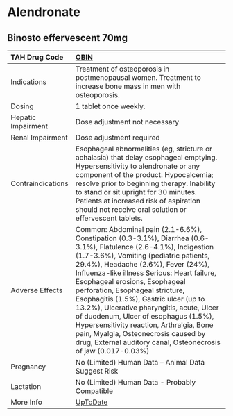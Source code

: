 # Alendronate

## Binosto effervescent 70mg

| TAH Drug Code      | [OBIN](https://www.tahsda.org.tw/drugs/hissearch.php?drug_code=OBIN)                                                                                                                                                                                                                                                                                                                                                                                                                                                                                                                                     |
|:-------------------|:---------------------------------------------------------------------------------------------------------------------------------------------------------------------------------------------------------------------------------------------------------------------------------------------------------------------------------------------------------------------------------------------------------------------------------------------------------------------------------------------------------------------------------------------------------------------------------------------------------|
| Indications        | Treatment of osteoporosis in postmenopausal women. Treatment to increase bone mass in men with osteoporosis.                                                                                                                                                                                                                                                                                                                                                                                                                                                                                             |
| Dosing             | 1 tablet once weekly.                                                                                                                                                                                                                                                                                                                                                                                                                                                                                                                                                                                    |
| Hepatic Impairment | Dose adjustment not necessary                                                                                                                                                                                                                                                                                                                                                                                                                                                                                                                                                                            |
| Renal Impairment   | Dose adjustment required                                                                                                                                                                                                                                                                                                                                                                                                                                                                                                                                                                                 |
| Contraindications  | Esophageal abnormalities (eg, stricture or achalasia) that delay esophageal emptying. Hypersensitivity to alendronate or any component of the product. Hypocalcemia; resolve prior to beginning therapy. Inability to stand or sit upright for 30 minutes. Patients at increased risk of aspiration should not receive oral solution or effervescent tablets.                                                                                                                                                                                                                                            |
| Adverse Effects    | Common: Abdominal pain (2.1-6.6%), Constipation (0.3-3.1%), Diarrhea (0.6-3.1%), Flatulence (2.6-4.1%), Indigestion (1.7-3.6%), Vomiting (pediatric patients, 29.4%), Headache (2.6%), Fever (24%), Influenza-like illness Serious: Heart failure, Esophageal erosions, Esophageal perforation, Esophageal stricture, Esophagitis (1.5%), Gastric ulcer (up to 13.2%), Ulcerative pharyngitis, acute, Ulcer of duodenum, Ulcer of esophagus (1.5%), Hypersensitivity reaction, Arthralgia, Bone pain, Myalgia, Osteonecrosis caused by drug, External auditory canal, Osteonecrosis of jaw (0.017-0.03%) |
| Pregnancy          | No (Limited) Human Data – Animal Data Suggest Risk                                                                                                                                                                                                                                                                                                                                                                                                                                                                                                                                                       |
| Lactation          | No (Limited) Human Data - Probably Compatible                                                                                                                                                                                                                                                                                                                                                                                                                                                                                                                                                            |
| More Info          | [UpToDate](https://www.uptodate.com/contents/alendronate-drug-information)                                                                                                                                                                                                                                                                                                                                                                                                                                                                                                                               |

